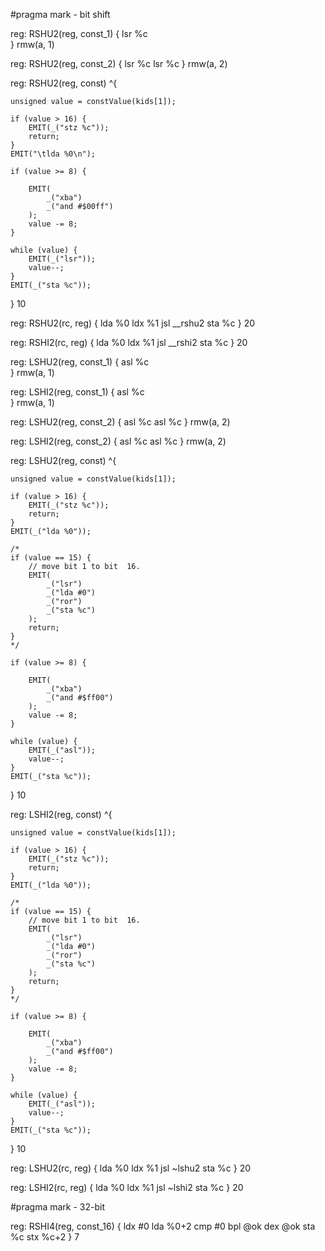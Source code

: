 #pragma mark - bit shift

reg: RSHU2(reg, const_1) {
    lsr %c    
} rmw(a, 1)

reg: RSHU2(reg, const_2) {
    lsr %c
    lsr %c
} rmw(a, 2)

reg: RSHU2(reg, const) ^{

    unsigned value = constValue(kids[1]);

    if (value > 16) {
        EMIT(_("stz %c"));
        return;
    }
    EMIT("\tlda %0\n");

    if (value >= 8) {

        EMIT(
            _("xba")
            _("and #$00ff")
        );
        value -= 8;
    }

    while (value) {
        EMIT(_("lsr"));
        value--;
    }
    EMIT(_("sta %c"));

} 10

reg: RSHU2(rc, reg) {
    lda %0
    ldx %1
    jsl __rshu2
    sta %c
} 20

reg: RSHI2(rc, reg) {
    lda %0
    ldx %1
    jsl __rshi2
    sta %c
} 20

reg: LSHU2(reg, const_1) {
    asl %c    
} rmw(a, 1)

reg: LSHI2(reg, const_1) {
    asl %c    
} rmw(a, 1)


reg: LSHU2(reg, const_2) {
    asl %c
    asl %c
} rmw(a, 2)

reg: LSHI2(reg, const_2) {
    asl %c
    asl %c
} rmw(a, 2)

reg: LSHU2(reg, const) ^{

    unsigned value = constValue(kids[1]);

    if (value > 16) {
        EMIT(_("stz %c"));
        return;
    }
    EMIT(_("lda %0"));

    /*
    if (value == 15) {
        // move bit 1 to bit  16.
        EMIT(
            _("lsr")
            _("lda #0")
            _("ror")
            _("sta %c")
        );
        return;
    }
    */

    if (value >= 8) {

        EMIT(
            _("xba")
            _("and #$ff00")
        );
        value -= 8;
    }

    while (value) {
        EMIT(_("asl"));
        value--;
    }
    EMIT(_("sta %c"));

} 10

reg: LSHI2(reg, const) ^{

    unsigned value = constValue(kids[1]);

    if (value > 16) {
        EMIT(_("stz %c"));
        return;
    }
    EMIT(_("lda %0"));

    /*
    if (value == 15) {
        // move bit 1 to bit  16.
        EMIT(
            _("lsr")
            _("lda #0")
            _("ror")
            _("sta %c")
        );
        return;
    }
    */

    if (value >= 8) {

        EMIT(
            _("xba")
            _("and #$ff00")
        );
        value -= 8;
    }

    while (value) {
        EMIT(_("asl"));
        value--;
    }
    EMIT(_("sta %c"));
} 10


reg: LSHU2(rc, reg) {
    lda %0
    ldx %1
    jsl ~lshu2
    sta %c
} 20

reg: LSHI2(rc, reg) {
    lda %0
    ldx %1
    jsl ~lshi2
    sta %c
} 20


#pragma mark - 32-bit


reg: RSHI4(reg, const_16) {
    ldx #0
    lda %0+2
    cmp #0
    bpl @ok
    dex
@ok
    sta %c
    stx %c+2
} 7


